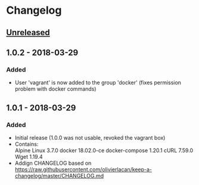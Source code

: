 # Changelog

## [Unreleased]

## 1.0.2 - 2018-03-29
### Added
- User 'vagrant' is now added to the group 'docker' (fixes permission problem with docker commands)

## 1.0.1 - 2018-03-29
### Added
- Initial release (1.0.0 was not usable, revoked the vagrant box)  
- Contains:  
    Alpine Linux 3.7.0
    docker 18.02.0-ce
    docker-compose 1.20.1
    cURL 7.59.0
    Wget 1.19.4
- Addign CHANGELOG based on https://raw.githubusercontent.com/olivierlacan/keep-a-changelog/master/CHANGELOG.md  

[Unreleased]: https://github.com/attila123/alpine-docker-compose/compare/v1.0.1...HEAD
[1.0.2]: https://github.com/attila123/alpine-docker-compose/compare/v1.0.1...v1.0.2
